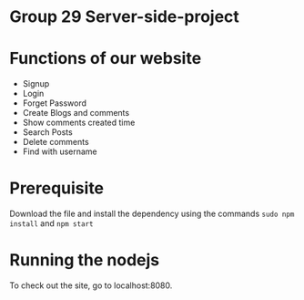 # Group 29 Server-side-project

# Functions of our website
- Signup  
- Login  
- Forget Password  
- Create Blogs and comments  
- Show comments created time  
- Search Posts
- Delete comments
- Find with username



# Prerequisite
Download the file and install the dependency using the commands `sudo npm install` and `npm start`

# Running the nodejs
To check out the site, go to localhost:8080.

